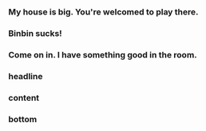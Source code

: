 ### My house is big. You're welcomed to play there.

### Binbin sucks!

### Come on in. I have something good in the room.

###

### headline

### content

### bottom
